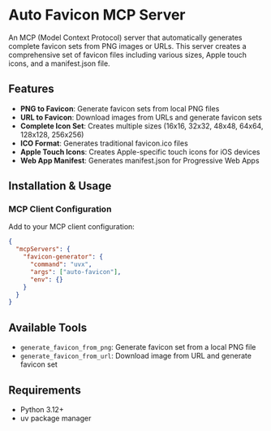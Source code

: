 # Auto Favicon MCP Server

An MCP (Model Context Protocol) server that automatically generates complete favicon sets from PNG images or URLs. This server creates a comprehensive set of favicon files including various sizes, Apple touch icons, and a manifest.json file.

## Features

- **PNG to Favicon**: Generate favicon sets from local PNG files
- **URL to Favicon**: Download images from URLs and generate favicon sets
- **Complete Icon Set**: Creates multiple sizes (16x16, 32x32, 48x48, 64x64, 128x128, 256x256)
- **ICO Format**: Generates traditional favicon.ico files
- **Apple Touch Icons**: Creates Apple-specific touch icons for iOS devices
- **Web App Manifest**: Generates manifest.json for Progressive Web Apps

## Installation & Usage

### MCP Client Configuration

Add to your MCP client configuration:

```json
{
  "mcpServers": {
    "favicon-generator": {
      "command": "uvx",
      "args": ["auto-favicon"],
      "env": {}
    }
  }
}
```

## Available Tools

- `generate_favicon_from_png`: Generate favicon set from a local PNG file
- `generate_favicon_from_url`: Download image from URL and generate favicon set

## Requirements

- Python 3.12+
- uv package manager
